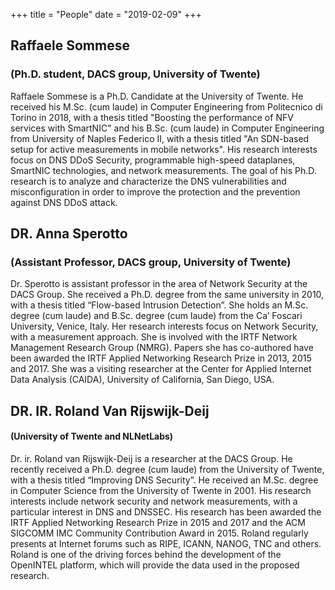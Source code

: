 +++
title = "People"
date = "2019-02-09"
+++

## Raffaele Sommese
### (Ph.D. student, DACS group, University of Twente)

Raffaele Sommese is a Ph.D. Candidate at the University of Twente.
He received his M.Sc. (cum laude) in Computer Engineering from Politecnico di Torino in 2018, with a thesis titled "Boosting the performance of NFV services with SmartNIC" and his B.Sc. (cum laude) in Computer Engineering from University of Naples Federico II, with a thesis titled "An SDN-based setup for active measurements in mobile networks".
His research interests focus on DNS DDoS Security, programmable high-speed dataplanes, SmartNIC technologies, and network measurements.
The goal of his Ph.D. research is to analyze and characterize the DNS vulnerabilities and misconfiguration in order to improve the protection and the prevention against DNS DDoS attack.

## DR. Anna Sperotto
### (Assistant Professor, DACS group, University of Twente)

Dr. Sperotto is assistant professor in the area of Network Security at the DACS Group. She received a Ph.D. degree from the same university in 2010, with a thesis titled “Flow-based Intrusion Detection”. She holds an M.Sc. degree (cum laude) and B.Sc. degree (cum laude) from the Ca’ Foscari University, Venice, Italy. Her research interests focus on Network Security, with a measurement approach. She is involved with the IRTF Network Management Research Group (NMRG). Papers she has co-authored have been awarded the IRTF Applied Networking Research Prize in 2013, 2015 and 2017. She was a visiting researcher at the Center for Applied Internet Data Analysis (CAIDA), University of California, San Diego, USA.

## DR. IR. Roland Van Rijswijk-Deij
#### (University of Twente and NLNetLabs)

Dr. ir. Roland van Rijswijk-Deij is a researcher at the DACS Group. He recently received a Ph.D. degree (cum laude) from the University of Twente, with a thesis titled “Improving DNS Security”. He received an M.Sc. degree in Computer Science from the University of Twente in 2001. 
His research interests include network security and network measurements, with a particular interest in DNS and DNSSEC. His research has been awarded the IRTF Applied Networking Research Prize in 2015 and 2017 and the ACM SIGCOMM IMC Community Contribution Award in 2015. Roland regularly presents at Internet forums such as RIPE, ICANN, NANOG, TNC and others. Roland is one of the driving forces behind the development of the OpenINTEL platform, which will provide the data used in the proposed research.
